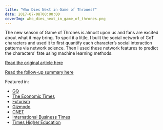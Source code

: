 ```yaml
---
title: "Who Dies Next in Game of Thrones?"
date: 2017-07-08T00:00:00
coverImg: who_dies_next_in_game_of_thrones.png
---
```


The new season of Game of Thrones is almost upon us and fans are excited about what it may bring. To spoil it a little, I built the social network of GoT characters and used it to first quantify each character’s social interaction patterns via network science. Then I used these network features to predict the characters' fate using machine learning methods.

<!--more-->

[Read the original article here](https://networkdatascience.ceu.edu/node/342)

[Read the follow-up summary here](https://arxiv.org/pdf/2110.09856.pdf)

Featured in:

- [GQ](https://www.gqindia.com/content/researcher-just-built-algorithm-predict-game-thrones-character-will-die-next)
- [The Economic Times](https://economictimes.indiatimes.com/magazines/panache/who-dies-next-in-game-of-thrones-this-computer-program-has-an-answer/articleshow/59722275.cms)
- [Futurism](https://futurism.com/a-researcher-just-made-an-algorithm-to-predict-which-game-of-thrones-characters-will-die)
- [Gizmodo](https://www.gizmodo.com.au/2017/07/machine-learning-predicts-characters-most-likely-to-die-in-game-of-thrones/)
- [CNET](https://www.cnet.com/culture/entertainment/game-of-thrones-season-seven-algorithm-predicts-character-death/)
- [International Business Times](https://www.ibtimes.com/game-thrones-daenerys-targaryen-mother-dragons-may-die-soon-2569762)
- [Times Higher Education](https://www.timeshighereducation.com/news/phd-student-predicts-who-will-die-next-game-thrones)
